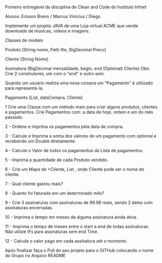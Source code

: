Primeiro entregável da disciplina de Clean and Code do Instituto Infnet

Alunos: Erisson Breno / Marcus Vinicius / Diego

Implemente um projeto JAVA de uma Loja virtual ACME que vende downloads de músicas, videos e imagens.


Classes de modelo

Produto [String nome, Path file, BigDecimal Preco]

Cliente [String Nome]

Assinatura [BigDecimal mensalidade, begin, end (Optional) Cliente] Obs: Crie 2 construtores, um com o "end" e outro sem.

Quando um usuário realiza uma nova compra um "Pagamento" é utilizado para representá-la.

Pagamento [List<Produtos>, dataCompra, Cliente]

1 Crie uma Classe com um método main para criar alguns produtos, clientes e pagamentos.
Crie Pagamentos com:  a data de hoje, ontem e um do mês passado.

2 - Ordene e imprima os pagamentos pela data de compra.

3 - Calcule e Imprima a soma dos valores de um pagamento com optional e recebendo um Double diretamente.

4 -  Calcule o Valor de todos os pagamentos da Lista de pagamentos.

5 - Imprima a quantidade de cada Produto vendido.

6 - Crie um Mapa de <Cliente, List<Produto> , onde Cliente pode ser o nome do cliente.

7 - Qual cliente gastou mais?

8 - Quanto foi faturado em um determinado mês?

9 - Crie 3 assinaturas com assinaturas de 99.98 reais, sendo 2 deles com assinaturas encerradas.

10 - Imprima o tempo em meses de alguma assinatura ainda ativa.

11 - Imprima o tempo de meses entre o start e end de todas assinaturas. Não utilize IFs para assinaturas sem end Time.

12 - Calcule o valor pago em cada assinatura até o momento.

Após finalizar faça o Pull do seu projeto para o GITHub colocando o nome do Grupo no Arquivo README